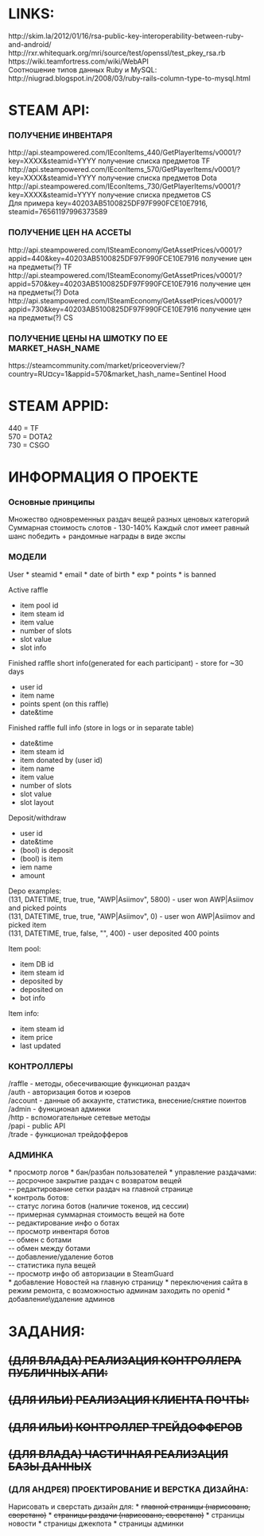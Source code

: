 <h1>LINKS:</h1>
http://skim.la/2012/01/16/rsa-public-key-interoperability-between-ruby-and-android/<br>
http://rxr.whitequark.org/mri/source/test/openssl/test_pkey_rsa.rb<br>
https://wiki.teamfortress.com/wiki/WebAPI<br>
Соотношение типов данных Ruby и MySQL: http://niugrad.blogspot.in/2008/03/ruby-rails-column-type-to-mysql.html

<h1>STEAM API:</h1>
<h3>ПОЛУЧЕНИЕ ИНВЕНТАРЯ</h3>
http://api.steampowered.com/IEconItems_440/GetPlayerItems/v0001/?key=XXXX&steamid=YYYY получение списка предметов TF<br>
http://api.steampowered.com/IEconItems_570/GetPlayerItems/v0001/?key=XXXX&steamid=YYYY получение списка предметов Dota<br>
http://api.steampowered.com/IEconItems_730/GetPlayerItems/v0001/?key=XXXX&steamid=YYYY получение списка предметов CS<br>
Для примера key=40203AB5100825DF97F990FCE10E7916, steamid=76561197996373589<br>
<h3>ПОЛУЧЕНИЕ ЦЕН НА АССЕТЫ</h3>
http://api.steampowered.com/ISteamEconomy/GetAssetPrices/v0001/?appid=440&key=40203AB5100825DF97F990FCE10E7916 получение цен на предметы(?) TF<br>
http://api.steampowered.com/ISteamEconomy/GetAssetPrices/v0001/?appid=570&key=40203AB5100825DF97F990FCE10E7916 получение цен на предметы(?) Dota<br>
http://api.steampowered.com/ISteamEconomy/GetAssetPrices/v0001/?appid=730&key=40203AB5100825DF97F990FCE10E7916 получение цен на предметы(?) CS<br>
<h3>ПОЛУЧЕНИЕ ЦЕНЫ НА ШМОТКУ ПО ЕЕ MARKET_HASH_NAME</h3>
https://steamcommunity.com/market/priceoverview/?country=RU&currency=1&appid=570&market_hash_name=Sentinel Hood

<h1>STEAM APPID:</h1>
440 = TF<br>
570 = DOTA2<br>
730 = CSGO<br>

<h1>ИНФОРМАЦИЯ О ПРОЕКТЕ</h1>
<h3>Основные принципы</h3>
Множество одновременных раздач вещей разных ценовых категорий
Суммарная стоимость слотов - 130-140%
Каждый слот имеет равный шанс победить + рандомные награды в виде экспы

<h3>МОДЕЛИ </h3>
User
* steamid
* email
* date of birth
* exp
* points
* is banned

Active raffle
* item pool id
* item steam id
* item value
* number of slots
* slot value
* slot info

Finished raffle short info(generated for each participant) - store for ~30 days
* user id
* item name
* points spent (on this raffle)
* date&time

Finished raffle full info (store in logs or in separate table)
* date&time
* item steam id
* item donated by (user id)
* item name
* item value
* number of slots
* slot value
* slot layout

Deposit/withdraw
* user id
* date&time
* (bool) is deposit
* (bool) is item
* iem name
* amount

Depo examples:<br>
(131, DATETIME, true, true, "AWP|Asiimov", 5800) - user won AWP|Asiimov and picked points <br>
(131, DATETIME, true, true, "AWP|Asiimov", 0) - user won AWP|Asiimov and picked item <br>
(131, DATETIME, true, false, "", 400) - user deposited 400 points <br>

Item pool:
* item DB id
* item steam id
* deposited by
* deposited on
* bot info

Item info:
* item steam id
* item price
* last updated

<h3>КОНТРОЛЛЕРЫ </h3>
/raffle - методы, обесечивающие функционал раздач <br>
/auth - авторизация ботов и юзеров <br>
/account - данные об аккаунте, статистика, внесение/снятие поинтов <br>
/admin - функционал админки <br>
/http - вспомогательные сетевые методы <br>
/papi - public API <br>
/trade - функционал трейдофферов

<h3>АДМИНКА </h3>
* просмотр логов
* бан/разбан пользователей
* управление раздачами:
-- досрочное закрытие раздач с возвратом вещей<br>
-- редактирование сетки раздач на главной странице<br>
* контроль ботов: <br>
-- статус логина ботов (наличие токенов, ид сессии)<br>
-- примерная суммарная стоимость вещей на боте <br>
-- редактирование инфо о ботах <br>
-- просмотр инвентаря ботов <br>
-- обмен с ботами <br>
-- обмен между ботами <br>
-- добавление/удаление ботов <br>
-- статистика пула вещей <br>
-- просмотр инфо об авторизации в SteamGuard <br>
* добавление Новостей на главную страницу
* переключения сайта в режим ремонта, с возможностью админам заходить по openid
* добавление\удаление админов

<h1>ЗАДАНИЯ:</h1>
<h2><s>(ДЛЯ ВЛАДА) РЕАЛИЗАЦИЯ КОНТРОЛЛЕРА ПУБЛИЧНЫХ АПИ:</s></h2>
<h2><s>(ДЛЯ ИЛЬИ) РЕАЛИЗАЦИЯ КЛИЕНТА ПОЧТЫ:</s></h2>
<h2><s>(ДЛЯ ИЛЬИ) КОНТРОЛЛЕР ТРЕЙДОФФЕРОВ</s></h2>
<h2><s>(ДЛЯ ВЛАДА) ЧАСТИЧНАЯ РЕАЛИЗАЦИЯ БАЗЫ ДАННЫХ</s></h2>

<h3>(ДЛЯ АНДРЕЯ) ПРОЕКТИРОВАНИЕ И ВЕРСТКА ДИЗАЙНА:</h3>
Нарисовать и сверстать дизайн для: 
* <s>главной страницы (нарисовано, сверстано)</s>
* <s>страницы раздачи (нарисовано, сверстано)</s>
* страницы новости
* страницы джекпота
* страницы админки
